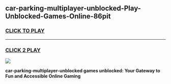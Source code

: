 
## car-parking-multiplayer-unblocked-Play-Unblocked-Games-Online-86pit
<h3>
<a href="https://premium76.site?title=car-parking-multiplayer-unblocked&ref=25A">CLICK TO PLAY</a></h3>
<hr>

<h3>
<a href="https://premium76.site?title=car-parking-multiplayer-unblocked&ref=25A">CLICK 2 PLAY</a>
  
</h3>

<a href="https://premium76.site?title=car-parking-multiplayer-unblocked&ref=25A"><img src="https://clearcache.store/games.png"></a>


**car-parking-multiplayer-unblocked games unblocked: Your Gateway to Fun and Accessible Online Gaming**
